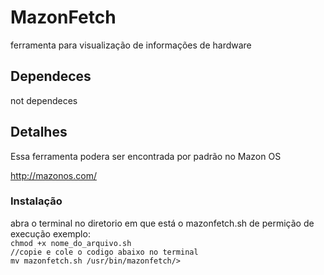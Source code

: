 # MazonFetch
ferramenta para visualização de informações de hardware 

<h2>Dependeces</h2>
not dependeces
<h2>Detalhes</h2>
Essa ferramenta podera ser encontrada por padrão no Mazon OS

http://mazonos.com/

<h3>Instalação</h3>
abra o terminal no diretorio em que está o 
mazonfetch.sh 
de permição de execução
exemplo:
<code>
chmod +x nome_do_arquivo.sh
//copie e cole o codigo abaixo no terminal
mv mazonfetch.sh /usr/bin/mazonfetch/>

</code>
